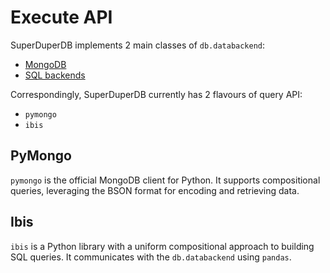 # Execute API

SuperDuperDB implements 2 main classes of `db.databackend`:

- [MongoDB](../data_integrations/mongodb)
- [SQL backends](../data_integrations/sql)

Correspondingly, SuperDuperDB currently has 2 flavours of query API:

- `pymongo`
- `ibis`

## PyMongo

`pymongo` is the official MongoDB client for Python. It supports 
compositional queries, leveraging the BSON format for encoding 
and retrieving data.

## Ibis

`ibis` is a Python library with a uniform compositional approach to building
SQL queries. It communicates with the `db.databackend` using `pandas`.